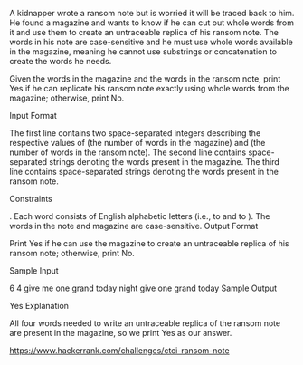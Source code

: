 A kidnapper wrote a ransom note but is worried it will be traced back to him. He found a magazine and wants to know if he can cut out whole words from it and use them to create an untraceable replica of his ransom note. The words in his note are case-sensitive and he must use whole words available in the magazine, meaning he cannot use substrings or concatenation to create the words he needs.

Given the words in the magazine and the words in the ransom note, print Yes if he can replicate his ransom note exactly using whole words from the magazine; otherwise, print No.

Input Format

The first line contains two space-separated integers describing the respective values of  (the number of words in the magazine) and  (the number of words in the ransom note). 
The second line contains  space-separated strings denoting the words present in the magazine. 
The third line contains  space-separated strings denoting the words present in the ransom note.

Constraints

.
Each word consists of English alphabetic letters (i.e.,  to  and  to ).
The words in the note and magazine are case-sensitive.
Output Format

Print Yes if he can use the magazine to create an untraceable replica of his ransom note; otherwise, print No.

Sample Input

6 4
give me one grand today night
give one grand today
Sample Output

Yes
Explanation

All four words needed to write an untraceable replica of the ransom note are present in the magazine, so we print Yes as our answer.

https://www.hackerrank.com/challenges/ctci-ransom-note